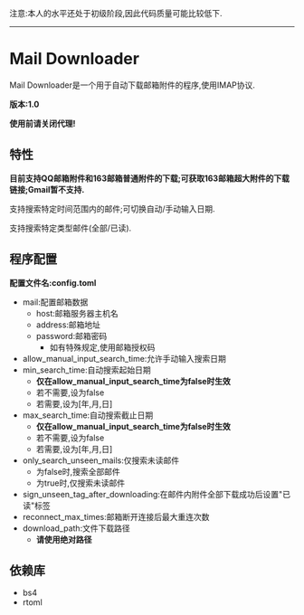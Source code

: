 注意:本人的水平还处于初级阶段,因此代码质量可能比较低下.
___

# Mail Downloader
Mail Downloader是一个用于自动下载邮箱附件的程序,使用IMAP协议.

**版本:1.0**

**使用前请关闭代理!**

## 特性
**目前支持QQ邮箱附件和163邮箱普通附件的下载;可获取163邮箱超大附件的下载链接;Gmail暂不支持.**

支持搜索特定时间范围内的邮件;可切换自动/手动输入日期.

支持搜索特定类型邮件(全部/已读).

## 程序配置
**配置文件名:config.toml**

- mail:配置邮箱数据
    - host:邮箱服务器主机名
    - address:邮箱地址
    - password:邮箱密码
        - 如有特殊规定,使用邮箱授权码
- allow_manual_input_search_time:允许手动输入搜索日期
- min_search_time:自动搜索起始日期
    - **仅在allow_manual_input_search_time为false时生效**
    - 若不需要,设为false
    - 若需要,设为\[年,月,日\]
- max_search_time:自动搜索截止日期   
    - **仅在allow_manual_input_search_time为false时生效**
    - 若不需要,设为false
    - 若需要,设为\[年,月,日\]
- only_search_unseen_mails:仅搜索未读邮件
    - 为false时,搜索全部邮件
    - 为true时,仅搜索未读邮件
- sign_unseen_tag_after_downloading:在邮件内附件全部下载成功后设置"已读"标签
- reconnect_max_times:邮箱断开连接后最大重连次数
- download_path:文件下载路径
    - **请使用绝对路径**

## 依赖库
- bs4
- rtoml